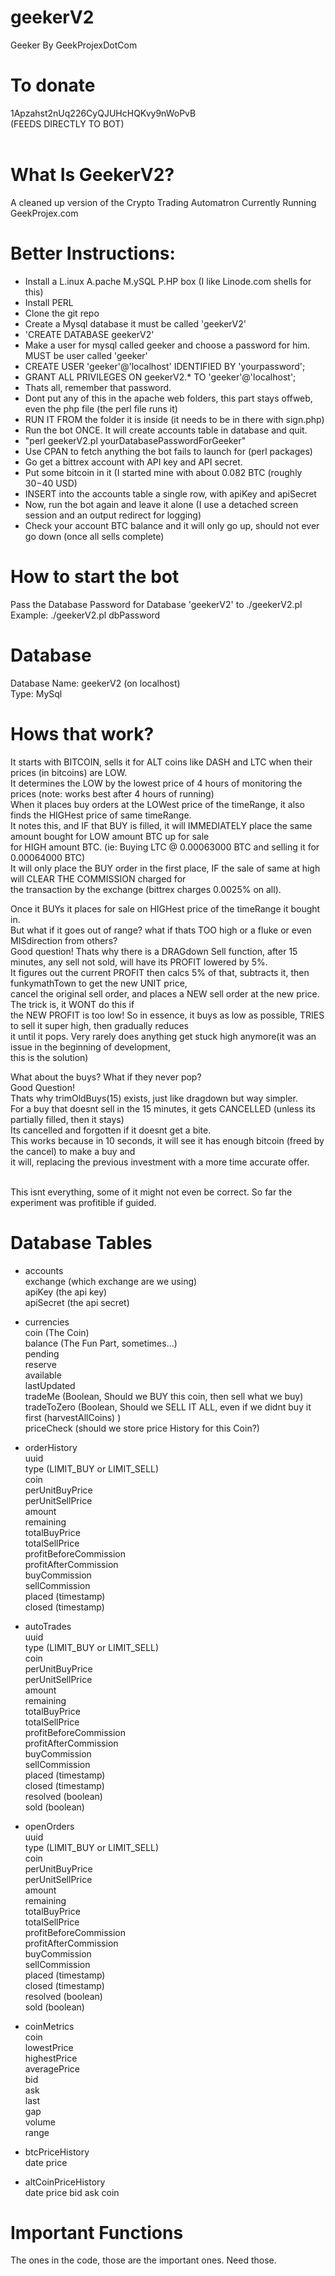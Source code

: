 # geekerV2
Geeker By GeekProjexDotCom</br>

# To donate</br>
1Apzahst2nUq226CyQJUHcHQKvy9nWoPvB </br>
(FEEDS DIRECTLY TO BOT)</br></br>

# What Is GeekerV2?
A cleaned up version of the Crypto Trading Automatron Currently Running GeekProjex.com</br>

# Better Instructions:
- Install a L.inux A.pache M.ySQL P.HP box (I like Linode.com shells for this) </br>
- Install PERL </br>
- Clone the git repo </br>
- Create a Mysql database it must be called 'geekerV2'</br>
- 'CREATE DATABASE geekerV2'</br>
- Make a user for mysql called geeker and choose a password for him. MUST be user called 'geeker'</br>
- CREATE USER 'geeker'@'localhost' IDENTIFIED BY 'yourpassword';</br>
- GRANT ALL PRIVILEGES ON  geekerV2.* TO 'geeker'@'localhost';</br>
- Thats all, remember that password.</br>
- Dont put any of this in the apache web folders, this part stays offweb, even the php file (the perl file runs it)</br>
- RUN IT FROM the folder it is inside (it needs to be in there with sign.php)</br>
- Run the bot ONCE. It will create accounts table in database and quit.</br>
- "perl geekerV2.pl yourDatabasePasswordForGeeker"</br>
- Use CPAN to fetch anything the bot fails to launch for (perl packages)</br>
- Go get a bittrex account with API key and API secret.</br>
- Put some bitcoin in it (I started mine with about 0.082 BTC (roughly $30-$40 USD)</br>
- INSERT into the accounts table a single row, with apiKey and apiSecret</br>
- Now, run the bot again and leave it alone (I use a detached screen session and an output redirect for logging)</br>
- Check your account BTC balance and it will only go up, should not ever go down (once all sells complete)</br>

# How to start the bot
Pass the Database Password for Database 'geekerV2' to ./geekerV2.pl</br>
Example: ./geekerV2.pl dbPassword

# Database
Database Name: geekerV2 (on localhost)</br>
Type: MySql

# Hows that work?
It starts with BITCOIN, sells it for ALT coins like DASH and LTC when their prices (in bitcoins) are LOW.</br>
It determines the LOW by the lowest price of 4 hours of monitoring the prices (note: works best after 4 hours of running)</br>
When it places buy orders at the LOWest price of the timeRange, it also finds the HIGHest price of same timeRange.</br>
It notes this, and IF that BUY is filled, it will IMMEDIATELY place the same amount bought for LOW amount BTC up for sale</br> for HIGH amount BTC. (ie: Buying LTC @ 0.00063000 BTC and selling it for 0.00064000 BTC)</br>
It will only place the BUY order in the first place, IF the sale of same at high will CLEAR THE COMMISSION charged for</br> the transaction by the exchange (bittrex charges 0.0025% on all).</br>

Once it BUYs it places for sale on HIGHest price of the timeRange it bought in.</br>
But what if it goes out of range? what if thats TOO high or a fluke or even MISdirection from others?</br>
Good question!
Thats why there is a DRAGdown Sell function, after 15 minutes, any sell not sold, will have its PROFIT lowered by 5%.</br>
It figures out the current PROFIT then calcs 5% of that, subtracts it, then funkymathTown to get the new UNIT price, </br>cancel the original sell order, and places a NEW sell order at the new price. The trick is, it WONT do this if </br>the NEW PROFIT is too low! So in essence, it buys as low as possible, TRIES to sell it super high, then gradually reduces</br> it until it pops. Very rarely does anything get stuck high anymore(it was an issue in the beginning of development,</br> this is the solution)

What about the buys? What if they never pop?</br>
Good Question!</br>
Thats why trimOldBuys(15) exists, just like dragdown but way simpler.</br>
For a buy that doesnt sell in the 15 minutes, it gets CANCELLED (unless its partially filled, then it stays)</br>
Its cancelled and forgotten if it doesnt get a bite.</br>
This works because in 10 seconds, it will see it has enough bitcoin (freed by the cancel) to make a buy and</br> it will, replacing the previous investment with a more time accurate offer.</br></br>

This isnt everything, some of it might not even be correct.
So far the experiment was profitible if guided.

# Database Tables
- accounts</br>
 exchange (which exchange are we using)</br>
 apiKey (the api key)</br>
 apiSecret (the api secret)</br>
 
- currencies</br>
 coin (The Coin)</br>
 balance (The Fun Part, sometimes...)</br>
 pending</br>
 reserve</br>
 available</br>
 lastUpdated </br>
 tradeMe (Boolean, Should we BUY this coin, then sell what we buy)</br>
 tradeToZero (Boolean, Should we SELL IT ALL, even if we didnt buy it first (harvestAllCoins) )</br>
 priceCheck (should we store price History for this Coin?)</br>

- orderHistory</br>
 uuid</br>
 type (LIMIT_BUY or LIMIT_SELL)</br>
 coin</br>
 perUnitBuyPrice</br>
 perUnitSellPrice</br>
 amount</br>
 remaining</br>
 totalBuyPrice</br>
 totalSellPrice</br>
 profitBeforeCommission</br>
 profitAfterCommission</br>
 buyCommission</br>
 sellCommission</br>
 placed (timestamp)</br>
 closed (timestamp)</br>

- autoTrades</br>
 uuid</br>
 type (LIMIT_BUY or LIMIT_SELL)</br>
 coin</br>
 perUnitBuyPrice</br>
 perUnitSellPrice</br>
 amount</br>
 remaining</br>
 totalBuyPrice</br>
 totalSellPrice</br>
 profitBeforeCommission</br>
 profitAfterCommission</br>
 buyCommission</br>
 sellCommission</br>
 placed (timestamp)</br>
 closed (timestamp)</br>
 resolved (boolean)</br>
 sold (boolean)</br>

- openOrders</br>
 uuid</br>
 type (LIMIT_BUY or LIMIT_SELL)</br>
 coin</br>
 perUnitBuyPrice</br>
 perUnitSellPrice</br>
 amount</br>
 remaining</br>
 totalBuyPrice</br>
 totalSellPrice</br>
 profitBeforeCommission</br>
 profitAfterCommission</br>
 buyCommission</br>
 sellCommission</br>
 placed (timestamp)</br>
 closed (timestamp)</br>
 resolved (boolean)</br>
 sold (boolean)</br>

- coinMetrics</br>
 coin</br>
 lowestPrice</br>
 highestPrice</br>
 averagePrice</br>
 bid</br>
 ask</br>
 last</br>
 gap</br>
 volume</br>
 range</br>

- btcPriceHistory</br>
 date
 price

- altCoinPriceHistory</br>
 date
 price
 bid
 ask
 coin

# Important Functions
The ones in the code, those are the important ones. Need those.

